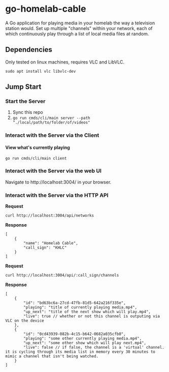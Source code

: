 # go-homelab-cable

A Go application for playing media in your homelab the way a television station would. Set up multiple "channels" within your network, each of which continuously play through a list of local media files at random.

## Dependencies
Only tested on linux machines, requires VLC and LibVLC.
```
sudo apt install vlc libvlc-dev
``` 

## Jump Start
### Start the Server
1. Sync this repo
1. `go run cmds/cli/main server --path "./local/path/to/folder/of/videos"`

### Interact with the Server via the Client
#### View what's currently playing
`go run cmds/cli/main client`

### Interact with the Server via the web UI
Navigate to http://localhost:3004/ in your browser.

### Interact with the Server via the HTTP API
**Request**

`curl http://localhost:3004/api/networks`

**Response**

```
[
    {
        "name": "Homelab Cable",
        "call_sign": "KHLC"
    }
]
```

**Request**

`curl http://localhost:3004/api/:call_sign/channels`

**Response**
```
[
    {
        "id": "bd63bc6a-27cd-47fb-81d5-642a216f335e",
        "playing": "title of currently playing media.mp4",
        "up_next": "title of the next show which will play.mp4",
        "live": true // whether or not this channel is outputing via VLC on the device
    },
    {
        "id": "0cd43939-082b-4c15-b642-0682a035cfb0",
        "playing": "some other currently playing media.mp4",
        "up_next": "some other show which will play next.mp4",
        "live": false // if false, the channel is a 'virtual' channel. it is cycling through its media list in memory every 30 minutes to mimic a channel that isn't being watched.
    }
]
```

